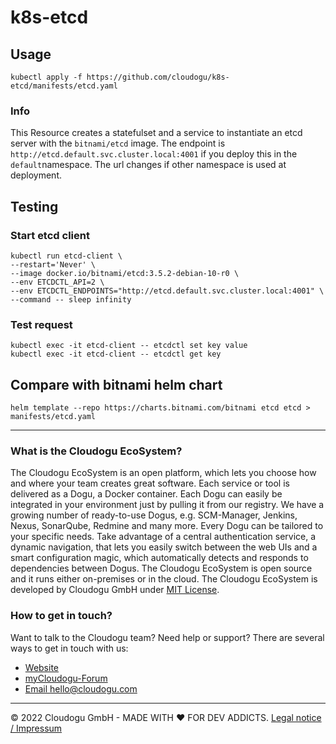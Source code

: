 # k8s-etcd

## Usage

`kubectl apply -f https://github.com/cloudogu/k8s-etcd/manifests/etcd.yaml`

### Info

This Resource creates a statefulset and a service to instantiate an etcd server with the `bitnami/etcd` image.
The endpoint is `http://etcd.default.svc.cluster.local:4001` if you deploy this in the `default`namespace.
The url changes if other namespace is used at deployment.

## Testing

### Start etcd client
```
kubectl run etcd-client \
--restart='Never' \
--image docker.io/bitnami/etcd:3.5.2-debian-10-r0 \
--env ETCDCTL_API=2 \
--env ETCDCTL_ENDPOINTS="http://etcd.default.svc.cluster.local:4001" \
--command -- sleep infinity
```

### Test request
```
kubectl exec -it etcd-client -- etcdctl set key value
kubectl exec -it etcd-client -- etcdctl get key
```

## Compare with bitnami helm chart

`helm template --repo https://charts.bitnami.com/bitnami etcd etcd > manifests/etcd.yaml`

---

### What is the Cloudogu EcoSystem?
The Cloudogu EcoSystem is an open platform, which lets you choose how and where your team creates great software. Each service or tool is delivered as a Dogu, a Docker container. Each Dogu can easily be integrated in your environment just by pulling it from our registry. We have a growing number of ready-to-use Dogus, e.g. SCM-Manager, Jenkins, Nexus, SonarQube, Redmine and many more. Every Dogu can be tailored to your specific needs. Take advantage of a central authentication service, a dynamic navigation, that lets you easily switch between the web UIs and a smart configuration magic, which automatically detects and responds to dependencies between Dogus. The Cloudogu EcoSystem is open source and it runs either on-premises or in the cloud. The Cloudogu EcoSystem is developed by Cloudogu GmbH under [MIT License](https://cloudogu.com/license.html).

### How to get in touch?
Want to talk to the Cloudogu team? Need help or support? There are several ways to get in touch with us:

* [Website](https://cloudogu.com)
* [myCloudogu-Forum](https://forum.cloudogu.com/topic/34?ctx=1)
* [Email hello@cloudogu.com](mailto:hello@cloudogu.com)

---
&copy; 2022 Cloudogu GmbH - MADE WITH :heart:&nbsp;FOR DEV ADDICTS. [Legal notice / Impressum](https://cloudogu.com/imprint.html)


